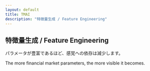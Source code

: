 ```yaml
---
layout: default
title: TMAI
description: "特徴量生成 / Feature Engineering"
---
```



## **特徴量生成 / Feature Engineering**

パラメータが豊富であるほど、感覚への依存は減少します。

The more financial market parameters, the more visible it becomes.  
